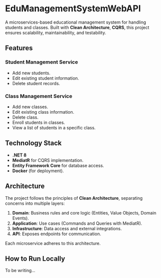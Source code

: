 # EduManagementSystemWebAPI  

A microservices-based educational management system for handling students and classes. Built with **Clean Architecture**, **CQRS**, this project ensures scalability, maintainability, and testability.  

## Features  

### Student Management Service  
- Add new students.  
- Edit existing student information.  
- Delete student records.  

### Class Management Service  
- Add new classes.  
- Edit existing class information.  
- Delete class.
- Enroll students in classes.
- View a list of students in a specific class.  

## Technology Stack  
- **.NET 8**  
- **MediatR** for CQRS implementation.  
- **Entity Framework Core** for database access.  
- **Docker** (for deployment).  

## Architecture  
The project follows the principles of **Clean Architecture**, separating concerns into multiple layers:  
1. **Domain**: Business rules and core logic (Entities, Value Objects, Domain Events).  
2. **Application**: Use cases (Commands and Queries with MediatR).  
3. **Infrastructure**: Data access and external integrations.  
4. **API**: Exposes endpoints for communication.  

Each microservice adheres to this architecture.  

## How to Run Locally  
To be writing...
